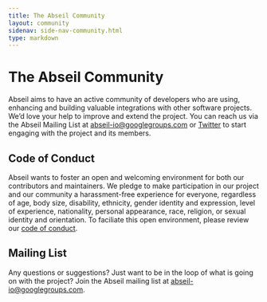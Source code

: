 ```yaml
---
title: The Abseil Community
layout: community
sidenav: side-nav-community.html
type: markdown
---
```


# The Abseil Community

Abseil aims to have an active community of developers who are using, enhancing
and building valuable integrations with other software projects. We’d love your
help to improve and extend the project. You can reach us via the Abseil Mailing
List at
<a href="https://groups.google.com/forum/#!forum/abseil-io" target="_blank">
abseil-io@googlegroups.com</a> or
<a href="https://twitter.com/abseilio" target="_blank">Twitter</a>
to start engaging with the project and its members.

## Code of Conduct

Abseil wants to foster an open and welcoming environment for both our
contributors and maintainers. We pledge to make participation in our project and
our community a harassment-free experience for everyone, regardless of age, body
size, disability, ethnicity, gender identity and expression, level of
experience, nationality, personal appearance, race, religion, or sexual identity
and orientation. To faciliate this open environment, please review our
<a href="{{ site.baseurl }}/community/code-of-conduct">code of conduct</a>.

## Mailing List

Any questions or suggestions? Just want to be in the loop of what is going on
with the project? Join the Abseil mailing list at 
<a href="https://groups.google.com/forum/#!forum/abseil-io" target="_blank">abseil-io@googlegroups.com</a>.
